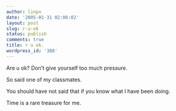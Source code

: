 ```yaml
---
author: linpx
date: '2005-01-31 02:06:02'
layout: post
slug: r-u-ok
status: publish
comments: true
title: r u ok.
wordpress_id: '388'
---
```


Are u ok? Don’t give yourself too much pressure.

So said one of my classmates.

You should have not said that if you know what I have been doing.

Time is a rare treasure for me.

